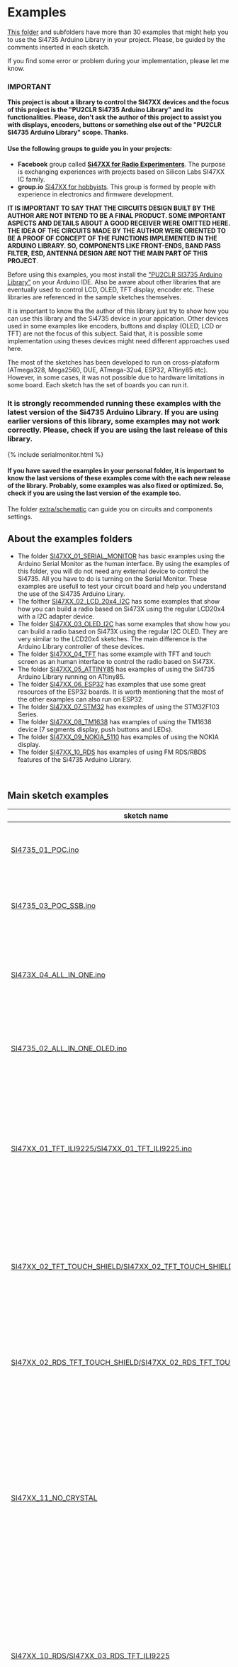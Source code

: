 # Examples

[This folder](https://github.com/pu2clr/SI4735/tree/master/examples) and subfolders have more than 30 examples that might help you to use the Si4735 Arduino Library in your project. Please, be guided by the comments inserted in each sketch.

If you find some error or problem during your implementation, please let me know. 

### IMPORTANT

__This project is about a library to control the SI47XX devices and the focus of this project is the "PU2CLR Si4735 Arduino Library" and its functionalities. Please, don't ask the author of this project to assist you with displays, encoders, buttons or something else out of the "PU2CLR SI4735 Arduino Library" scope. Thanks.__

#### Use the following groups to guide you in your projects: 

* __Facebook__ group called [__Si47XX for Radio Experimenters__](https://www.facebook.com/groups/532613604253401/). The purpose is exchanging experiences with projects based on Silicon Labs  SI47XX IC family. 
* __group.io__ [SI47XX for hobbyists](https://groups.io/g/si47xx). This group is formed by people with experience in electronics and firmware development. 
  

__IT IS IMPORTANT TO SAY THAT THE CIRCUITS DESIGN BUILT BY THE AUTHOR ARE NOT INTEND TO BE A FINAL PRODUCT. SOME IMPORTANT ASPECTS AND DETAILS ABOUT A GOOD RECEIVER WERE OMITTED HERE. THE IDEA OF THE CIRCUITS MADE BY THE AUTHOR WERE ORIENTED TO BE A PROOF OF CONCEPT OF THE FUNCTIONS IMPLEMENTED IN THE ARDUINO LIBRARY. SO, COMPONENTS LIKE FRONT-ENDS, BAND PASS FILTER,  ESD, ANTENNA DESIGN ARE NOT THE MAIN PART OF THIS PROJECT__.


Before using this examples, you most install the ["PU2CLR SI3735 Arduino Library"](https://github.com/pu2clr/SI4735#library-installation) on your Arduino IDE. Also be aware about other libraries that are eventually used to control LCD, OLED, TFT display, encoder etc. These libraries are referenced in the sample sketches themselves.

It is important to know tha the author of this library  just try to show how you can use this library and the Si4735 device in your appication. Other devices used in some examples like encoders, buttons and display (OLED, LCD or TFT) are not the focus of this subject. Said that, it is possible some implementation using theses devices might need different approaches used here.

The most of the sketches has been developed to run on cross-plataform (ATmega328, Mega2560, DUE, ATmega-32u4, ESP32, ATtiny85 etc). However, in some cases, it was not possible due to hardware limitations in some board. Each sketch has the set of boards you can run it.  

### It is strongly recommended running these examples with the latest version of the Si4735 Arduino Library. If you are using earlier versions of this library, some examples may not work correctly. Please, check if you are using the last release of this library.

{% include serialmonitor.html %}


#### If you have saved the examples in your personal folder, it is important to know the last versions of these examples come with the each new release of the library. Probably, some examples was also fixed or optimized. So, check if you are using the last version of the example too.


The folder [extra/schematic](https://github.com/pu2clr/SI4735/tree/master/extras/schematic) can guide you on circuits and components settings.  


## About the examples folders

* The folder [SI47XX_01_SERIAL_MONITOR](https://github.com/pu2clr/SI4735/tree/master/examples/SI47XX_01_SERIAL_MONITOR) has basic examples using the Arduino Serial Monitor as the human interface.
By using the examples of this folder, you will do not need any external device to control the Si4735. All you have to do is turning on the Serial Monitor. These examples are usefull to test your circuit board and help you understand the use of the Si4735 Arduino Lirary.
* The folther [SI47XX_02_LCD_20x4_I2C](https://github.com/pu2clr/SI4735/tree/master/examples/SI47XX_02_LCD_20x4_I2C) has some examples that show how you can build a radio based on Si473X using the regular LCD20x4 with a I2C adapter device.
* The folder [SI47XX_03_OLED_I2C](https://github.com/pu2clr/SI4735/tree/master/examples/SI47XX_03_OLED_I2C) has some examples that show how you can build a radio based on Si473X using the regular I2C OLED. They are very similar to the LCD20x4 sketches. The main difference is the Arduino Library controller of these devices.  
* The folder [SI47XX_04_TFT](https://github.com/pu2clr/SI4735/tree/master/examples/SI47XX_04_TFT) has some example with TFT and touch screen as an human interface to control the radio based on Si473X.
* The folder [SI47XX_05_ATTINY85](https://github.com/pu2clr/SI4735/tree/master/examples/SI47XX_05_ATTINY85) has examples of using the Si4735 Arduino Library running on ATtiny85.
* The folder [SI47XX_06_ESP32](https://github.com/pu2clr/SI4735/tree/master/examples/SI47XX_06_ESP32) has examples that use some great resources of the ESP32 boards. It is worth mentioning that the most of the other examples can also run on ESP32.
* The folder [SI47XX_07_STM32](https://github.com/pu2clr/SI4735/tree/master/examples/SI47XX_07_STM32) has examples of using the STM32F103 Series.
* The folder [SI47XX_08_TM1638](https://github.com/pu2clr/SI4735/tree/master/examples/SI47XX_08_TM1638) has examples of using the TM1638 device (7 segments display, push buttons and LEDs).
* The folder [SI47XX_09_NOKIA_5110](https://github.com/pu2clr/SI4735/tree/master/examples/SI47XX_09_NOKIA_5110) has examples of using the NOKIA display.
* The folder [SI47XX_10_RDS](https://github.com/pu2clr/SI4735/tree/master/examples/SI47XX_10_RDS) has examples of using FM RDS/RBDS features of the Si4735 Arduino Library.


<BR>

## Main sketch examples

| sketch name | description |
| ----------- | ----------- |
| [SI4735_01_POC.ino](https://github.com/pu2clr/SI4735/blob/master/examples/SI47XX_01_SERIAL_MONITOR/SI4735_01_POC/SI4735_01_POC.ino) | Circuit test. Receiver AM (MW and SW) and FM. This sketch uses the Arduino IDE Serial Monitor  |
| [SI4735_03_POC_SSB.ino](https://github.com/pu2clr/SI4735/blob/master/examples/SI47XX_01_SERIAL_MONITOR/SI4735_03_POC_SSB/SI4735_03_POC_SSB.ino) | This receiver implements shows how to use patch and SSB via Arduino IDE Serial Monitor  |
| [SI473X_04_ALL_IN_ONE.ino](https://github.com/pu2clr/SI4735/blob/master/examples/SI47XX_02_LCD_20x4_I2C/SI473X_04_ALL_IN_ONE/SI473X_04_ALL_IN_ONE.ino) | This sketch uses I2C LiquidCrystal/LCD, buttons and  Encoder. It is a receiver FM, AM (MW and SW) and SSB (LSB and USB) |
| [SI4735_02_ALL_IN_ONE_OLED.ino](https://github.com/pu2clr/SI4735/blob/master/examples/SI47XX_03_OLED_I2C/SI4735_02_ALL_IN_ONE_OLED/SI4735_02_ALL_IN_ONE_OLED.ino)|  This sketch uses I2C OLED/I2C, buttons and  Encoder. It is a FM, AM (MW and SW) and SSB (LSB and USB) |
| [SI47XX_01_TFT_ILI9225/SI47XX_01_TFT_ILI9225.ino](https://github.com/pu2clr/SI4735/blob/master/examples/SI47XX_04_TFT/SI47XX_01_TFT_ILI9225/SI47XX_01_TFT_ILI9225.ino) | This sketch uses an Arduino Pro Mini, 3.3V (8MZ) with a SPI TFT from MICROYUM (2" - 176 x 220). It is also a complete radio capable to tune LW, MW, SW on AM and SSB mode and also receive the regular comercial stations.|
| [SI47XX_02_TFT_TOUCH_SHIELD/SI47XX_02_TFT_TOUCH_SHIELD.ino](https://github.com/pu2clr/SI4735/blob/master/examples/SI47XX_04_TFT/SI47XX_02_TFT_TOUCH_SHIELD/SI47XX_02_TFT_TOUCH_SHIELD.ino)  | This sketch uses the mcufriend TFT touch Display Shield.   You can use it on Mega2560 and Arduino DUE. It is a receiver FM, AM (MW and SW) and SSB (LSB and USB) | [SI47XX_01_ATTINY85_LCD_16x2_I2C.ino](https://github.com/pu2clr/SI4735/blob/master/examples/SI47XX_05_ATTINY85/SI47XX_01_ATTINY85_LCD_16x2_I2C/SI47XX_01_ATTINY85_LCD_16x2_I2C.ino) | Test and validation of the SI4735 Arduino Library on ATtiny85. This sketch uses a LCD 16x2 and buttons |
| [SI47XX_02_RDS_TFT_TOUCH_SHIELD/SI47XX_02_RDS_TFT_TOUCH_SHIELD.ino](https://github.com/pu2clr/SI4735/blob/master/examples/SI47XX_10_RDS/SI47XX_02_RDS_TFT_TOUCH_SHIELD/SI47XX_02_RDS_TFT_TOUCH_SHIELD.ino) | This sketch uses the mcufriend TFT touch Display Shield.  You can use it on Mega2560 or DUE. It is a FM/RDS, AM (LW,MW and SW) and SSB example |
|[SI47XX_11_NO_CRYSTAL](https://github.com/pu2clr/SI4735/tree/master/examples/SI47XX_11_NO_CRYSTAL) | The examples found on this folder will show you how to configure the SI473X device with external oscillators (TCXO, Active Crystal, configurable clock generators like SI5351 etc). It can be useful to improve the stability of the system by using more precise oscillators instead of regular passive crystals. |
| [SI47XX_10_RDS/SI47XX_03_RDS_TFT_ILI9225](https://github.com/pu2clr/SI4735/tree/master/examples/SI47XX_10_RDS/SI47XX_03_RDS_TFT_ILI9225) | FM/RDS AM and SSB receiver. This sketch uses an Arduino Pro Mini, 3.3V (8MZ) with a SPI TFT from MICROYUM (2" - 176 x 220). It is also a complete radio capable to tune LW, MW, SW on AM and SSB mode and also receive the  regular comercial stations |
| [SI47XX_KITS](https://github.com/pu2clr/SI4735/tree/master/examples/SI47XX_KITS)| This folder has implementations based on this library that are running in some famous KIT based on SI4735-D60 and SI4732-A10 |
| [SI473X_12_MORSE_CODE_READOUT](https://github.com/pu2clr/SI4735/tree/master/examples/SI473X_12_MORSE_CODE_READOUT) | This example demonstrates a way to report the current status of the receiver via Morse Code. |
| [iOS and Android Remote Control](https://github.com/pu2clr/SI4735/tree/master/examples/SI47XX_10_MOBILE_PHONE) | This example shows a way to use your smartphone as a remote control. |


<BR>
<BR>

## Arduino CLI - A faster alternative to the Arduino IDE

Arduino CLI (arduino-cli) is a solution that allows you to compile, build, upload, manage boards and libraries via shell command lines. This way, you do not need to use the traditional Arduino IDE. Depending on the development environment you use, arduino-cli may be more appropriate, given it consumes less computer resources. You will notice that the arduino-cli allows compiles and uploades process faster. There is, however, the drawback of being a less intuitive environment than the Arduino IDE, offering a longer learning time for most users. The links below can help you to know more about arduino-cli. 

* [Click here for more detail about arduino-cli](https://arduino.github.io/arduino-cli/0.21/).
* [Getting started](https://arduino.github.io/arduino-cli/0.21/getting-started/)
* [Click here to watch a video about the arduino-cli](https://youtu.be/J-qGn1eEidA)

### [Installing via Homebrew (macOS/Linux)](https://arduino.github.io/arduino-cli/0.21/installation/)

The easier way to install arduino-cli on your Linux or MACOS system is shown below.

```bash
$ brew update
$ brew install arduino-cli
```

More about installing arduino-cli on Linux, MACOS and Windows, go to [https://arduino.github.io/arduino-cli/0.21/installation/](https://arduino.github.io/arduino-cli/0.21/installation/).

It is important to say that all boards and libraries installed via your Arduino IDE is used by arduino-cli. I mean, all Arrduino environment setup is shared by Arduino IDE and arduino-cli.
This way, if you install a new board via arduino-cli, it will be seen by Arduino IDE and vice-versa. The same way, if you install a new library via Arduino IDE, it will be seen by arduino-cli and vice-versa.

### Main commands examples

It is important to say that all boards and libraries installed via your Arduino IDE is used by arduino-cli. I mean, all Arrduino environment setup is shared by Arduino IDE and arduino-cli.
This way, if you install a new board via arduino-cli, it will be seen by Arduino IDE and vice-versa. The same way, if you install a new library via Arduino IDE, it will be seen by arduino-cli and vice-versa.

### The command below identifies the boards connected to your computer (COM3, COM4, /dev/xxx).

It is very useful to show the boards connected to your computer

```bash
$ arduino-cli board list

Port                            Protocol Type              Board Name                     FQBN                          Core       
/dev/cu.usbmodem14201           serial   Serial Port (USB) Arduino Due (Programming Port) arduino:sam:arduino_due_x_dbg arduino:sam
/dev/cu.usbserial-1410          serial   Serial Port (USB) Unknown     

```

### The command below shows all boards available 

It is very useful to give you the FQBN information to compile and upload the right board. 

```bash
$ arduino-cli board listall
```

### The command below shows the board installed in your environment.

```bash
$ arduino-cli core list

Board Name                                       FQBN                                            
3D printer boards                                STM32:stm32:3dprinter                           
4D Systems gen4 IoD Range                        esp8266:esp8266:gen4iod                         
AI Thinker ESP32-CAM                             esp32:esp32:esp32cam
.
.
.
Arduino Due (Native USB Port)                    arduino:sam:arduino_due_x                       
Arduino Due (Programming Port)                   arduino:sam:arduino_due_x_dbg   
.
.
.
Arduino Nano                                     arduino:avr:nano                                
Arduino Nano 33 BLE                              arduino:mbed_nano:nano33ble      
.
.
.   
Arduino Uno                                      arduino:avr:uno       
```

#### Example: 

```bash
$ arduino-cli core list
  

ID                   Installed Latest Name                                                    
arduino:avr          1.8.5     1.8.5  Arduino AVR Boards                                      
arduino:mbed_nano    3.0.0     3.0.0  Arduino Mbed OS Nano Boards                             
arduino:mbed_rp2040  3.0.0     3.0.0  Arduino Mbed OS RP2040 Boards                           
arduino:sam          1.6.12    1.6.12 Arduino SAM Boards (32-bits ARM Cortex-M3)              
arduino:samd         1.8.13    1.8.13 Arduino SAMD Boards (32-bits ARM Cortex-M0+)            
atmel-avr-xminis:avr 0.6.0     0.6.0  Atmel AVR Xplained-minis                                
attiny:avr           1.0.2     1.0.2  ATtiny Microcontrollers                                 
ATTinyCore:avr       1.5.2     1.5.2  ATTinyCore                                              
esp32:esp32          2.0.2     2.0.2  ESP32 Arduino                                           
esp8266:esp8266      3.0.2     3.0.2  ESP8266 Boards (3.0.2)                                  
MegaCore:avr         2.1.3     2.1.3  MegaCore                                                
MightyCore:avr       2.1.3     2.1.3  MightyCore                                              
MiniCore:avr         2.1.3     2.1.3  MiniCore                                                
rp2040:rp2040        1.13.0    1.13.0 Raspberry Pi RP2040 Boards(1.13.0)                      
Seeeduino:samd       1.8.2     1.8.2  Seeed SAMD (32-bits ARM Cortex-M0+ and Cortex-M4) Boards
STM32:stm32          1.9.0     1.9.0  STM32 Boards (selected from submenu)  
teensy:avr           1.56.1    1.56.1 Teensyduino                    
```


### The command below just compiles the sketch SI47XX_01_SERIAL_MONITOR/SI4735_01_POC for an Arduino Nano

```bash
$ arduino-cli compile -b arduino:avr:nano ./SI47XX_01_SERIAL_MONITOR/SI4735_01_POC
```

### The command below compiles and uploads the sketch into the Arduino Nano board 

```bash
$ arduino-cli compile  -b arduino:avr:nano -u -p yourPort ./SI47XX_01_SERIAL_MONITOR/SI4735_01_POC. 
```
Where __yourPort__ can be COM3, COM4, COM(N) if you are using Microsoft Windows; or /dev/XXX if you are using unix like SO (Linux or  MacOS).


### Example using Arduino DUE connected to a MACOS

```bash
$ arduino-cli compile --fqbn arduino:sam:arduino_due_x -u -p /dev/cu.usbmodem14201  ./SI47XX_10_RDS/SI47XX_02_RDS_TFT_TOUCH_SHIELD_35_V2
```


__See command arduino-cli board list below to know how to get the port.__


### Example using Arduino Mega

```bash
$ arduino-cli compile --fqbn arduino:avr:mega -u -p /dev/cu.usbserial-1410  ./SI47XX_10_RDS/SI47XX_02_RDS_TFT_TOUCH_SHIELD_35_V2
```

### Example using ESP32

```bash
$ arduino-cli compile --fqbn esp32:esp32:esp32-poe-iso -u -dev -u -p /dev/xxx ./SI47XX_KITS/THIAGO_LIMA/GERT_BAAK/SI4735_2.8_TFT_SI5351_V4.2
```

where /dev/xxx is the device Port 

### Example using STM32 (compiling only)

arduino-cli compile --fqbn STM32:stm32:Nucleo_64 ./SI47XX_KITS/PLAMEN/PU2CLR_SI5351_SI4732_STM32


#### To know the right port you have to use, try the command below: 

```bash
$ arduino-cli board list
```


#### arduino-cli board list command example 

```bash
arduino-cli board list
Port                            Protocol Type              Board Name                     FQBN                          Core       
/dev/cu.usbmodem14201           serial   Serial Port (USB) Arduino Due (Programming Port) arduino:sam:arduino_due_x_dbg arduino:sam
```

#### arduino-cli compile and upload on Arduino DUE

```bash
$ arduino-cli compile --fqbn arduino:sam:arduino_due_x -u -p /dev/cu.usbmodem14201  ./SI47XX_10_RDS/SI47XX_02_RDS_TFT_TOUCH_SHIELD_35_V2
  
Sketch uses 90896 bytes (17%) of program storage space. Maximum is 524288 bytes.
Atmel SMART device 0x285e0a60 found
Erase flash
done in 0.033 seconds

Write 93876 bytes to flash (367 pages)
[==============================] 100% (367/367 pages)
done in 18.038 seconds
Set boot flash true
CPU reset.
```

##### arduino-cli board list command with two devices connected to the computer at the same time (Arduino DUE and Arduino Mega)

The command below show two Arduino boards connected to the computer at the same time. The first is an Arduino DUE as deteiled below and the second is an Arduino Mega with no details.
Unfortunatly, in some cases, the Arduino IDE and arduino-cli can not show details about the divice connected to the computer. In this case, you have to conclude this by yourself. 

```bash
$ arduino-cli board list

Port                            Protocol Type              Board Name                     FQBN                          Core       
/dev/cu.usbmodem14201           serial   Serial Port (USB) Arduino Due (Programming Port) arduino:sam:arduino_due_x_dbg arduino:sam
/dev/cu.usbserial-1410          serial   Serial Port (USB) Unknown     

```

##### arduino-cli board list command with two devices connected at the same time (Arduino Yún and Arduino Micro)

```bash

$ arduino-cli board list

Port                            Protocol Type              Board Name    FQBN              Core       
/dev/cu.usbmodem14101           serial   Serial Port (USB) Arduino Yún   arduino:avr:yun   arduino:avr
/dev/cu.usbmodem14201           serial   Serial Port (USB) Arduino Micro arduino:avr:micro arduino:avr
```


The table below show some Arduino board FQBN

| Board Name | FQBN | 
| ---------- | ---- |                                      
| Arduino BT                          | arduino:avr:bt  |  
| Arduino DUE                         | arduino:sam:arduino_due_x |                        
| Arduino Duemilanove or Diecimila    | arduino:avr:diecimila  |                                    
| Arduino Ethernet                    | arduino:avr:ethernet   |                                                                
| Arduino Industrial 101              | arduino:avr:chiwawa    |                   
| Arduino Leonardo                    | arduino:avr:leonardo   |                                   
| Arduino M0                          | arduino:samd:mzero_bl  |                   
| Arduino M0 Pro (Native USB Port)    | arduino:samd:mzero_pro_bl  |                
| Arduino M0 Pro (Programming Port)   | arduino:samd:mzero_pro_bl_dbg |                            
| Arduino MKR WiFi 1010               | arduino:samd:mkrwifi1010 |                                                   
| Arduino Mega 2560                   | arduino:avr:mega         |                 
| Arduino Micro                       | arduino:avr:micro        |                 
| Arduino Mini                        | arduino:avr:mini         |                 
| Arduino NANO 33 IoT                 | arduino:samd:nano_33_iot |                               
| Arduino Nano                        | arduino:avr:nano         |                              
| Arduino Pro or Pro Mini             | arduino:avr:pro          |                                                    
| Arduino Uno                         | arduino:avr:uno          |                 
| Arduino Uno WiFi                    | arduino:avr:unowifi      |                                
| Arduino Yún                         | arduino:avr:yun          |                 
| Arduino Yún Mini                    | arduino:avr:yunmini      |                 
| Arduino Zero (Native USB Port)      | arduino:samd:arduino_zero_native |          
| Arduino Zero (Programming Port)     | arduino:samd:arduino_zero_edbg  |                        
| ESP32                               | esp32:esp32:esp32-poe-is |
| Raspberry Pi Pico                   | rp2040:rp2040:rpipico | 
| Seeeduino XIAO                      | Seeeduino:samd:seeed_XIAO_m0 |          
| STM32                               | STM32:stm32:Nucleo_64 | 

type __arduino-cli board listall__ to see all boards available.

